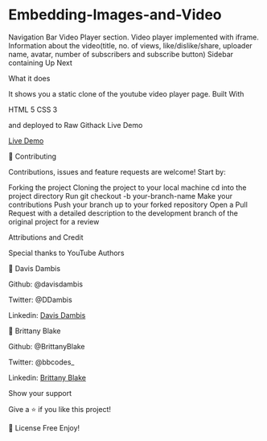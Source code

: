 # Embedding-Images-and-Video

Navigation Bar
Video Player section. Video player implemented with iframe.
Information about the video(title, no. of views, like/dislike/share, uploader name, avatar, number of subscribers and subscribe button)
Sidebar containing Up Next

What it does

It shows you a static clone of the youtube video player page. Built With

HTML 5
CSS 3

and deployed to Raw Githack Live Demo

[Live Demo](https://rawcdn.githack.com/davisdambis/Embedding-Images-and-Video/review/index.html)

🤝 Contributing

Contributions, issues and feature requests are welcome! Start by:

Forking the project
Cloning the project to your local machine
cd into the project directory
Run git checkout -b your-branch-name
Make your contributions
Push your branch up to your forked repository
Open a Pull Request with a detailed description to the development branch of the original project for a review

Attributions and Credit

Special thanks to YouTube Authors

👤 Davis Dambis

Github: @davisdambis

Twitter: @DDambis

Linkedin: [Davis Dambis](https://www.linkedin.com/in/d%C4%81vis-dambis-51551219a/)

👤 Brittany Blake

Github: @BrittanyBlake

Twitter: @bbcodes_

Linkedin: [Brittany Blake](https://www.linkedin.com/in/brittany-blake-843951109/)

Show your support

Give a ⭐️ if you like this project! 

📝 License
Free Enjoy!
